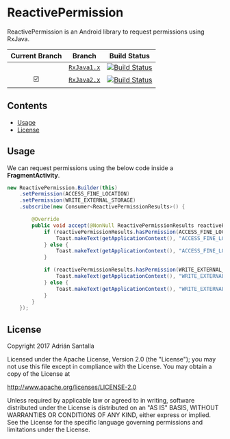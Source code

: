 # ReactivePermission

ReactivePermission is an Android library to request permissions using RxJava.

| Current Branch | Branch  | Build Status |
|:--------------:|:-------:|:-----:|
| | [`RxJava1.x`](https://github.com/asantalla/ReactivePermission/tree/RxJava1.x) | [![Build Status](https://travis-ci.org/asantalla/ReactivePermission.svg?branch=RxJava1.x)](https://travis-ci.org/asantalla/ReactivePermission) |
| :ballot_box_with_check: | [`RxJava2.x`](https://github.com/asantalla/ReactivePermission/tree/RxJava2.x) | [![Build Status](https://travis-ci.org/asantalla/ReactivePermission.svg?branch=RxJava2.x)](https://travis-ci.org/asantalla/ReactivePermission) |

Contents
--------

- [Usage](#usage)
- [License](#license)

Usage
-----

We can request permissions using the below code inside a **FragmentActivity**.

```java
new ReactivePermission.Builder(this)
    .setPermission(ACCESS_FINE_LOCATION)
    .setPermission(WRITE_EXTERNAL_STORAGE)
    .subscribe(new Consumer<ReactivePermissionResults>() {

        @Override
        public void accept(@NonNull ReactivePermissionResults reactivePermissionResults) throws Exception {
            if (reactivePermissionResults.hasPermission(ACCESS_FINE_LOCATION)) {
                Toast.makeText(getApplicationContext(), "ACCESS_FINE_LOCATION GRANTED", Toast.LENGTH_LONG).show();
            } else {
                Toast.makeText(getApplicationContext(), "ACCESS_FINE_LOCATION NOT GRANTED", Toast.LENGTH_LONG).show();
            }

            if (reactivePermissionResults.hasPermission(WRITE_EXTERNAL_STORAGE)) {
                Toast.makeText(getApplicationContext(), "WRITE_EXTERNAL_STORAGE GRANTED", Toast.LENGTH_LONG).show();
            } else {
                Toast.makeText(getApplicationContext(), "WRITE_EXTERNAL_STORAGE NOT GRANTED", Toast.LENGTH_LONG).show();
            }
        }
    });
```

License
-------

Copyright 2017 Adrián Santalla

Licensed under the Apache License, Version 2.0 (the "License"); you may not use this file except in compliance with the License. You may obtain a copy of the License at

http://www.apache.org/licenses/LICENSE-2.0

Unless required by applicable law or agreed to in writing, software distributed under the License is distributed on an "AS IS" BASIS, WITHOUT WARRANTIES OR CONDITIONS OF ANY KIND, either express or implied. See the License for the specific language governing permissions and limitations under the License.